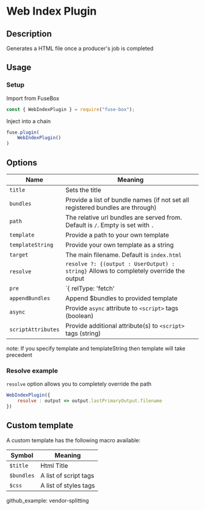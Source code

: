 # Web Index Plugin


## Description
Generates a HTML file once a producer's job is completed

## Usage

### Setup
Import from FuseBox

```js
const { WebIndexPlugin } = require("fuse-box");
```

Inject into a chain

```js
fuse.plugin(
    WebIndexPlugin()
)
```

## Options

| Name | Meaning |
| ------------- | ------------- |
| ` title `   | Sets the title  |
| ` bundles ` | Provide a list of bundle names (if not set all registered bundles are through) |
| ` path `   | The relative url bundles are served from. Default is `/`. Empty is set with `.`  |
| ` template `   | Provide a path to your own template  |
| ` templateString `   | Provide your own template as a string  |
| ` target `   | The main filename. Default is `index.html`  |
| ` resolve `   | `resolve ?: {(output : UserOutput) : string}` Allows to completely override the output  |
| `pre ` | `{ relType: 'fetch' | 'load' }`  Config object to either preload or prefetch the output javascript bundles in the head of the document |
| ` appendBundles ` | Append $bundles to provided template |
| ` async ` | Provide `async` attribute to `<script>` tags (boolean) |
| ` scriptAttributes ` | Provide additional attribute(s) to `<script>` tags (string) |


note: If you specify template and templateString then template will take precedent

### Resolve example
`resolve` option allows you to completely override the path

```js
WebIndexPlugin({
    resolve : output => output.lastPrimaryOutput.filename
})
```


## Custom template

A custom template has the following macro available:

| Symbol | Meaning |
| ------------- | ------------- |
| ` $title `   | Html Title  |
| ` $bundles `   | A list of script tags |
| ` $css `   | A list of styles tags |

github_example: vendor-splitting
